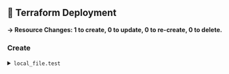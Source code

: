 ## 📝 Terraform Deployment

**→ Resource Changes: 1 to create, 0 to update, 0 to re-create, 0 to delete.**

### Create

<details><summary><code>local_file.test</code></summary>

```diff
+ content              = (sensitive value)
+ content_base64sha256 = (known after apply)
+ content_base64sha512 = (known after apply)
+ content_md5          = (known after apply)
+ content_sha1         = (known after apply)
+ content_sha256       = (known after apply)
+ content_sha512       = (known after apply)
+ directory_permission = "0777"
+ file_permission      = "0777"
+ filename             = "../test.txt"
+ id                   = (known after apply)
```

</details>